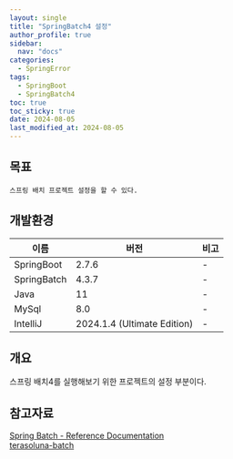 ```yaml
---
layout: single
title: "SpringBatch4 설정"
author_profile: true
sidebar:
  nav: "docs"
categories: 
  - SpringError
tags:
  - SpringBoot
  - SpringBatch4
toc: true
toc_sticky: true
date: 2024-08-05
last_modified_at: 2024-08-05
---
```


## 목표

```
스프링 배치 프로젝트 설정을 할 수 있다.
```

## 개발환경

| 이름 | 버전 | 비고 |
|---|---|---|
| SpringBoot | 2.7.6 | - |
| SpringBatch | 4.3.7 | - |
| Java | 11 | - |
| MySql | 8.0 | - |
| IntelliJ | 2024.1.4 (Ultimate Edition) | - |

## 개요

스프링 배치4를 실행해보기 위한 프로젝트의 설정 부분이다.

## 

## 참고자료

[Spring Batch - Reference Documentation](https://docs.spring.io/spring-batch/docs/3.0.10.RELEASE/reference/htmlsingle/)  
[terasoluna-batch](https://terasoluna-batch.github.io/guideline/5.0.0.RELEASE/en/Ch02_SpringBatchArchitecture.html)  